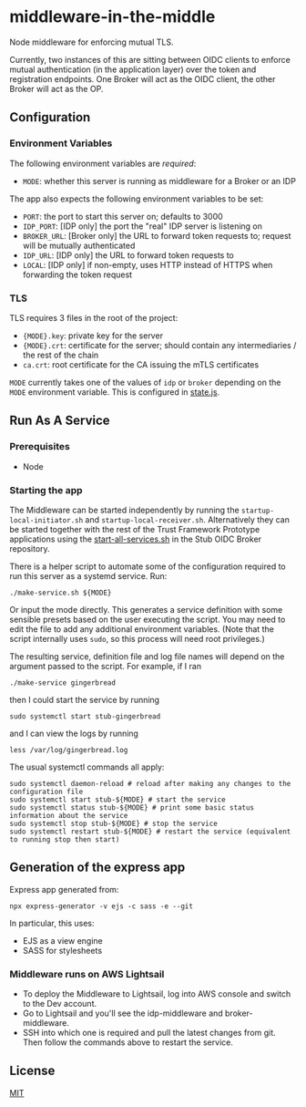 # middleware-in-the-middle

Node middleware for enforcing mutual TLS.

Currently, two instances of this are sitting between OIDC clients to enforce mutual authentication (in the application layer) over the token and registration endpoints.
One Broker will act as the OIDC client, the other Broker will act as the OP.

## Configuration

### Environment Variables

The following environment variables are _required_:

- `MODE`: whether this server is running as middleware for a Broker or an IDP

The app also expects the following environment variables to be set:

- `PORT`: the port to start this server on; defaults to 3000
- `IDP_PORT`: [IDP only] the port the "real" IDP server is listening on
- `BROKER_URL`: [Broker only] the URL to forward token requests to; request will be mutually authenticated
- `IDP_URL`: [IDP only] the URL to forward token requests to
- `LOCAL`: [IDP only] if non-empty, uses HTTP instead of HTTPS when forwarding the token request

### TLS

TLS requires 3 files in the root of the project:

- `{MODE}.key`: private key for the server
- `{MODE}.crt`: certificate for the server; should contain any intermediaries / the rest of the chain
- `ca.crt`: root certificate for the CA issuing the mTLS certificates

`MODE` currently takes one of the values of `idp` or `broker` depending on the `MODE` environment variable.
This is configured in [state.js](/logic/state.js).

## Run As A Service

### Prerequisites
* Node

### Starting the app
The Middleware can be started independently by running the `startup-local-initiator.sh` and `startup-local-receiver.sh`. Alternatively they can be started together with the rest of the Trust Framework Prototype applications using the [start-all-services.sh](https://github.com/alphagov/stub-oidc-broker/blob/master/start-all-services.sh) in the Stub OIDC Broker repository.


There is a helper script to automate some of the configuration required to run this server as a systemd service.
Run:

```
./make-service.sh ${MODE}
```

Or input the mode directly.
This generates a service definition with some sensible presets based on the user executing the script.
You may need to edit the file to add any additional environment variables.
(Note that the script internally uses `sudo`, so this process will need root privileges.)

The resulting service, definition file and log file names will depend on the argument passed to the script.
For example, if I ran

```
./make-service gingerbread
```

then I could start the service by running

```
sudo systemctl start stub-gingerbread
```

and I can view the logs by running

```
less /var/log/gingerbread.log
```

The usual systemctl commands all apply:

```
sudo systemctl daemon-reload # reload after making any changes to the configuration file
sudo systemctl start stub-${MODE} # start the service
sudo systemctl status stub-${MODE} # print some basic status information about the service
sudo systemctl stop stub-${MODE} # stop the service
sudo systemctl restart stub-${MODE} # restart the service (equivalent to running stop then start)
```

## Generation of the express app

Express app generated from:

```
npx express-generator -v ejs -c sass -e --git
```

In particular, this uses:

- EJS as a view engine
- SASS for stylesheets

### Middleware runs on AWS Lightsail 
* To deploy the Middleware to Lightsail, log into AWS console and switch to the Dev account. 
* Go to Lightsail and you'll see the idp-middleware and broker-middleware. 
* SSH into which one is required and pull the latest changes from git. Then follow the commands above to restart the service. 

## License

[MIT](https://github.com/alphagov/middleware-in-the-middle/blob/master/LICENCE)